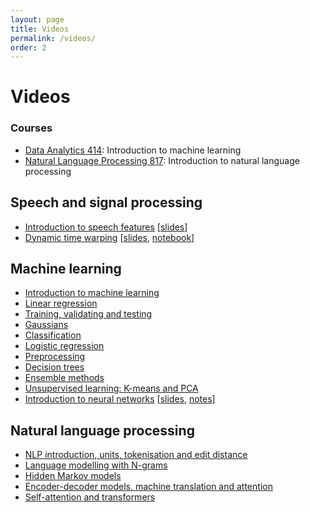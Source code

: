 ```yaml
---
layout: page
title: Videos
permalink: /videos/
order: 2
---
```


# Videos

### Courses

- [Data Analytics 414](https://www.kamperh.com/data414/): Introduction to machine learning
- [Natural Language Processing 817](https://www.kamperh.com/nlp817/): Introduction to natural language processing
<!-- - Systems and Signals 414: Digital signal processing -->
<!-- - Computer Programming 143: A first programming course -->


## Speech and signal processing

- [Introduction to speech features](https://www.youtube.com/playlist?list=PLmZlBIcArwhN8nFJ8VL1jLM2Qe7YCcmAb)
  [[slides]({{site.url}}/slides/speech_features-crop.pdf)]
- [Dynamic time warping](https://www.youtube.com/playlist?list=PLmZlBIcArwhMJoGk5zpiRlkaHUqy5dLzL)
  [[slides]({{site.url}}/slides/dtw-crop.pdf), [notebook](https://github.com/kamperh/lecture_dtw_notebook/blob/main/dtw.ipynb)]


## Machine learning

- [Introduction to machine learning](https://www.youtube.com/playlist?list=PLmZlBIcArwhM_7t4ZzxXAs1PWaLqcPusG)
- [Linear regression](https://www.youtube.com/playlist?list=PLmZlBIcArwhNd_sWiz6f1-NHc3lg3k7PF)
- [Training, validating and testing](https://youtu.be/aXRDdjK-hI4)
- [Gaussians](https://www.youtube.com/playlist?list=PLmZlBIcArwhPnCzcSUU5mF90aU_dMSnZ2)
- [Classification](https://www.youtube.com/playlist?list=PLmZlBIcArwhMiJk7vCghuHGOGXXjC4n6b)
- [Logistic regression](https://www.youtube.com/playlist?list=PLmZlBIcArwhOr0ysO1Hg4Wfoww0dZnHz4)
- [Preprocessing](https://www.youtube.com/playlist?list=PLmZlBIcArwhNSvaKyVSoIEq0ewNX9KTC4)
- [Decision trees](https://www.youtube.com/playlist?list=PLmZlBIcArwhPrP3H7iejBQpqtP1UHrhFp)
- [Ensemble methods](https://www.youtube.com/playlist?list=PLmZlBIcArwhOS-uLDR79Dzzp_e1QdxOhP)
- [Unsupervised learning: K-means and PCA](https://www.youtube.com/playlist?list=PLmZlBIcArwhMfNuMBg4XR-YQ0QIqdHCrl)
- [Introduction to neural networks](https://www.youtube.com/playlist?list=PLmZlBIcArwhMHnIrNu70mlvZOwe6MqWYn)
  [[slides](https://www.kamperh.com/data414/slides/intro_nn-crop.pdf), [notes](https://www.kamperh.com/nlp817/notes/08_nn_notes.pdf)]


## Natural language processing

- [NLP introduction, units, tokenisation and edit distance](https://www.youtube.com/playlist?list=PLmZlBIcArwhOqEQwyk2TBHmtEKTGPMu5d)
- [Language modelling with N-grams](https://www.youtube.com/playlist?list=PLmZlBIcArwhP-ril7Xe5vDNpdMEgOjppP)
- [Hidden Markov models](https://www.youtube.com/playlist?list=PLmZlBIcArwhMIRdgNwFUWGqY53h2TC6PH)
- [Encoder-decoder models, machine translation and attention](https://www.youtube.com/playlist?list=PLmZlBIcArwhPHmHzyM_cZJQ8_v5paQJTV)
- [Self-attention and transformers](https://www.youtube.com/playlist?list=PLmZlBIcArwhOPR2s-FIR7WoqNaBML233s)
